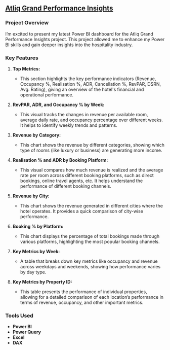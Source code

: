 ## **[Atliq Grand Performance Insights](https://app.powerbi.com/view?r=eyJrIjoiNzU2MjE2ZGUtNWMzOC00ZjYzLWIyYWItYWNjOWNkNzhkNWVhIiwidCI6IjAzNWRkZWY2LTI0MzMtNDhiNi04NTI2LTcwY2E4MTgxZjc2ZCIsImMiOjN9)**

### Project Overview
I’m excited to present my latest Power BI dashboard for the Atliq Grand Performance Insights project. This project allowed me to enhance my Power BI skills and gain deeper insights into the hospitality industry.

### Key Features
1. **Top Metrics:**
   - This section highlights the key performance indicators (Revenue, Occupancy %, Realisation %, ADR, Cancellation %, RevPAR, DSRN, Avg. Rating), giving an overview of the hotel's financial and operational performance.

2. **RevPAR, ADR, and Occupancy % by Week:**
   - This visual tracks the changes in revenue per available room, average daily rate, and occupancy percentage over different weeks. It helps to identify weekly trends and patterns.

3. **Revenue by Category:**
   - This chart shows the revenue by different categories, showing which type of rooms (like luxury or business) are generating more income.

4. **Realisation % and ADR by Booking Platform:**
   - This visual compares how much revenue is realized and the average rate per room across different booking platforms, such as direct bookings, online travel agents, etc. It helps understand the performance of different booking channels.

5. **Revenue by City:**
   - This chart shows the revenue generated in different cities where the hotel operates. It provides a quick comparison of city-wise performance.

6. **Booking % by Platform:**
   - This chart displays the percentage of total bookings made through various platforms, highlighting the most popular booking channels.

7. **Key Metrics by Week:**
   - A table that breaks down key metrics like occupancy and revenue across weekdays and weekends, showing how performance varies by day type.

8. **Key Metrics by Property ID:**
   - This table presents the performance of individual properties, allowing for a detailed comparison of each location’s performance in terms of revenue, occupancy, and other important metrics.

### Tools Used
- **Power BI**
- **Power Query**
- **Excel**
- **DAX**
